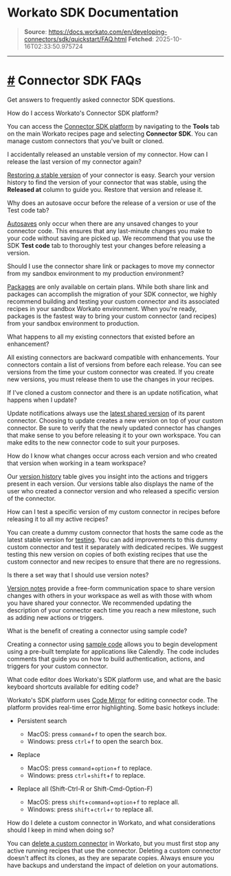 # Workato SDK Documentation

> **Source**: https://docs.workato.com/en/developing-connectors/sdk/quickstart/FAQ.html
> **Fetched**: 2025-10-16T02:33:50.975724

---

# [#](<#connector-sdk-faqs>) Connector SDK FAQs

Get answers to frequently asked connector SDK questions.

How do I access Workato's Connector SDK platform?

You can access the [Connector SDK platform](</developing-connectors/sdk/quickstart.html#navigating-to-the-sdk-platform-homepage>) by navigating to the **Tools** tab on the main Workato recipes page and selecting **Connector SDK**. You can manage custom connectors that you've built or cloned.

I accidentally released an unstable version of my connector. How can I release the last version of my connector again?

[Restoring a stable version](</developing-connectors/sdk/quickstart/version-control.html#viewing-and-reverting-to-an-old-version>) of your connector is easy. Search your version history to find the version of your connector that was stable, using the **Released at** column to guide you. Restore that version and release it.

Why does an autosave occur before the release of a version or use of the Test code tab?

[Autosaves](</developing-connectors/sdk/quickstart/sharing.html>) only occur when there are any unsaved changes to your connector code. This ensures that any last-minute changes you make to your code without saving are picked up. We recommend that you use the SDK **Test code** tab to thoroughly test your changes before releasing a version.

Should I use the connector share link or packages to move my connector from my sandbox environment to my production environment?

[Packages](</developing-connectors/sdk/quickstart/sharing.html#exporting-packages-with-custom-connectors>) are only available on certain plans. While both share link and packages can accomplish the migration of your SDK connector, we highly recommend building and testing your custom connector and its associated recipes in your sandbox Workato environment. When you're ready, packages is the fastest way to bring your custom connector (and recipes) from your sandbox environment to production.

What happens to all my existing connectors that existed before an enhancement?

All existing connectors are backward compatible with enhancements. Your connectors contain a list of versions from before each release. You can see versions from the time your custom connector was created. If you create new versions, you must release them to use the changes in your recipes.

If I've cloned a custom connector and there is an update notification, what happens when I update?

Update notifications always use the [latest shared version](</developing-connectors/sdk/quickstart/sharing.html#released-versions-vs-shared-versions>) of its parent connector. Choosing to update creates a new version on top of your custom connector. Be sure to verify that the newly updated connector has changes that make sense to you before releasing it to your own workspace. You can make edits to the new connector code to suit your purposes.

How do I know what changes occur across each version and who created that version when working in a team workspace?

Our [version history](</developing-connectors/sdk/quickstart/version-control.html#version-control>) table gives you insight into the actions and triggers present in each version. Our versions table also displays the name of the user who created a connector version and who released a specific version of the connector.

How can I test a specific version of my custom connector in recipes before releasing it to all my active recipes?

You can create a dummy custom connector that hosts the same code as the latest stable version for [testing](</developing-connectors/sdk/quickstart/debugging.html#testing-a-connection>). You can add improvements to this dummy custom connector and test it separately with dedicated recipes. We suggest testing this new version on copies of both existing recipes that use the custom connector and new recipes to ensure that there are no regressions.

Is there a set way that I should use version notes?

[Version notes](</developing-connectors/sdk/quickstart/version-control.html#annotating-your-versions>) provide a free-form communication space to share version changes with others in your workspace as well as with those with whom you have shared your connector. We recommended updating the description of your connector each time you reach a new milestone, such as adding new actions or triggers.

What is the benefit of creating a connector using sample code?

Creating a connector using [sample code](</developing-connectors/sdk/quickstart.html#creating-a-connector-using-sample-code>) allows you to begin development using a pre-built template for applications like Calendly. The code includes comments that guide you on how to build authentication, actions, and triggers for your custom connector.

What code editor does Workato's SDK platform use, and what are the basic keyboard shortcuts available for editing code?

Workato's SDK platform uses [Code Mirror](</developing-connectors/sdk/quickstart.html#using-the-workato-code-editor>) for editing connector code. The platform provides real-time error highlighting. Some basic hotkeys include:

  * Persistent search

    * MacOS: press `command`+`f` to open the search box.
    * Windows: press `ctrl`+`f` to open the search box.
  * Replace

    * MacOS: press `command`+`option`+`f` to replace.
    * Windows: press `ctrl`+`shift`+`f` to replace.
  * Replace all (Shift-Ctrl-R or Shift-Cmd-Option-F)

    * MacOS: press `shift`+`command`+`option`+`f` to replace all.
    * Windows: press `shift`+`ctrl`+`r` to replace all.

How do I delete a custom connector in Workato, and what considerations should I keep in mind when doing so?

You can [delete a custom connector](</developing-connectors/sdk/quickstart.html#deleting-a-custom-connector>) in Workato, but you must first stop any active running recipes that use the connector. Deleting a custom connector doesn't affect its clones, as they are separate copies. Always ensure you have backups and understand the impact of deletion on your automations.
